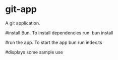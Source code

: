# git-app
A git application.

#install Bun.
To install dependencies run:
bun install

#run the app.
To start the app
bun run index.ts

#displays some sample use
